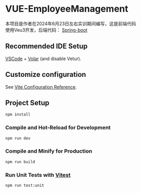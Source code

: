 #  VUE-EmployeeManagement

本项目是作者在2024年6月23日左右实训期间编写，这是前端代码  
使用Veu3开发，后端代码： [Spring-boot](https://github.com/benzeneringlq/EmployeeManagement)

## Recommended IDE Setup

[VSCode](https://code.visualstudio.com/) + [Volar](https://marketplace.visualstudio.com/items?itemName=Vue.volar) (and disable Vetur).

## Customize configuration

See [Vite Configuration Reference](https://vitejs.dev/config/).

## Project Setup

```sh
npm install
```

### Compile and Hot-Reload for Development

```sh
npm run dev
```

### Compile and Minify for Production

```sh
npm run build
```

### Run Unit Tests with [Vitest](https://vitest.dev/)

```sh
npm run test:unit
```
